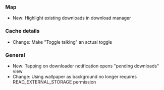 ### Map
- New: Highlight existing downloads in download manager

### Cache details
- Change: Make "Toggle talking" an actual toggle

### General
- New: Tapping on downloader notification opens "pending downloads" view
- Change: Using wallpaper as background no longer requires READ_EXTERNAL_STORAGE permission
